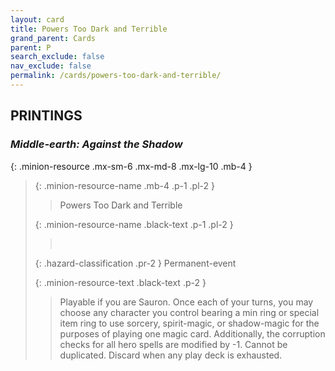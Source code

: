 ```yaml
---
layout: card
title: Powers Too Dark and Terrible
grand_parent: Cards
parent: P
search_exclude: false
nav_exclude: false
permalink: /cards/powers-too-dark-and-terrible/
---
```


## PRINTINGS


### _Middle-earth: Against the Shadow_

{: .minion-resource .mx-sm-6 .mx-md-8 .mx-lg-10 .mb-4 }
> {: .minion-resource-name .mb-4 .p-1 .pl-2 }
> > <div class="hazard-mp"></div>
> > <div class="card-name">Powers Too Dark and Terrible</div>
>
> {: .minion-resource-name .black-text .p-1 .pl-2 }
> > &nbsp;
>
> {: .hazard-classification .pr-2 }
> Permanent-event
>
> {: .minion-resource-text .black-text .p-2 }
> > Playable if you are Sauron. Once each of your turns, you may choose any character you control bearing a min ring or special item ring to use sorcery, spirit-magic, or shadow-magic for the purposes of playing one magic card. Additionally, the corruption checks for all hero spells are modified by -1. Cannot be duplicated. Discard when any play deck is exhausted. 
> 
